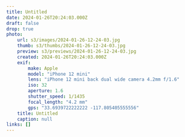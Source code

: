```yaml
---
title: Untitled
date: 2024-01-26T20:24:03.000Z
draft: false
drop: true
photo:
    url: s3/images/2024-01-26-12-24-03.jpg
    thumb: s3/thumbs/2024-01-26-12-24-03.jpg
    preview: s3/previews/2024-01-26-12-24-03.jpg
    created: 2024-01-26T20:24:03.000Z
    exif:
        make: Apple
        model: "iPhone 12 mini"
        lens: "iPhone 12 mini back dual wide camera 4.2mm f/1.6"
        iso: 32
        aperture: 1.6
        shutter_speed: 1/1435
        focal_length: "4.2 mm"
        gps: "33.6939722222222 -117.805405555556"
    title: Untitled
    caption: null
links: []
---
```

